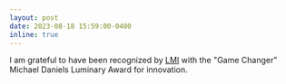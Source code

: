 ```yaml
---
layout: post
date: 2023-08-18 15:59:00-0400
inline: true
---
```


I am grateful to have been recognized by <a href="https://www.lmi.org/">LMI</a> with the "Game Changer" Michael Daniels Luminary Award for innovation.
